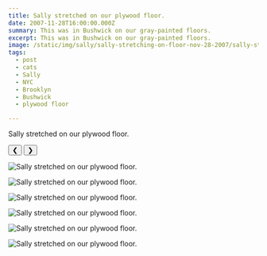 ```yaml
---
title: Sally stretched on our plywood floor.
date: 2007-11-28T16:00:00.000Z
summary: This was in Bushwick on our gray-painted floors.
excerpt: This was in Bushwick on our gray-painted floors.
image: /static/img/sally/sally-stretching-on-floor-nov-28-2007/sally-stretching-on-floor-nov-28-2007-talk-to-the-paw.jpg
tags:
  - post 
  - cats 
  - Sally
  - NYC
  - Brooklyn
  - Bushwick
  - plywood floor

---
```


Sally stretched on our plywood floor.

<div id="viewport">
    <button id="buttonPrevious">&#10094;</button>
    <button id="buttonNext">&#10095;</button>

![Sally stretched on our plywood floor.](/static/img/sally/sally-stretching-on-floor-nov-28-2007/sally-stretching-on-floor-nov-28-2007-sally-naps.jpg)

![Sally stretched on our plywood floor.](/static/img/sally/sally-stretching-on-floor-nov-28-2007/sally-stretching-on-floor-nov-28-2007-sally-shows-scar.jpg)

![Sally stretched on our plywood floor.](/static/img/sally/sally-stretching-on-floor-nov-28-2007/sally-stretching-on-floor-nov-28-2007-sally-sniffs-a-bug.jpg)

![Sally stretched on our plywood floor.](/static/img/sally/sally-stretching-on-floor-nov-28-2007/sally-stretching-on-floor-nov-28-2007-sally-sthe-queen.jpg)

![Sally stretched on our plywood floor.](/static/img/sally/sally-stretching-on-floor-nov-28-2007/sally-stretching-on-floor-nov-28-2007-sally-thinking.jpg)

![Sally stretched on our plywood floor.](/static/img/sally/sally-stretching-on-floor-nov-28-2007/sally-stretching-on-floor-nov-28-2007-talk-to-the-paw.jpg)

</div>
<div id="caption"></div>